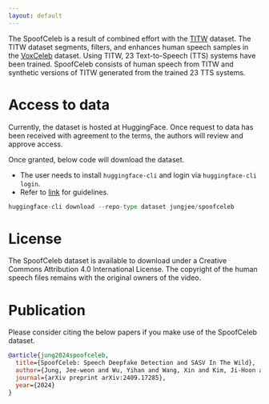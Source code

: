 ```yaml
---
layout: default
---
```

The SpoofCeleb is a result of combined effort with the [TITW](https://arxiv.org/abs/2409.08711) dataset.
The TITW dataset segments, filters, and enhances human speech samples in the [VoxCeleb](https://mm.kaist.ac.kr/datasets/voxceleb/) dataset.
Using TITW, 23 Text-to-Speech (TTS) systems have been trained.
SpoofCeleb consists of human speech from TITW and synthetic versions of TITW generated from the trained 23 TTS systems.

# Access to data
Currently, the dataset is hosted at HuggingFace.
Once request to data has been received with agreement to the terms,
the authors will review and approve access.

Once granted, below code will download the dataset.
- The user needs to install `huggingface-cli` and login via `huggingface-cli login`.
- Refer to [link](https://huggingface.co/docs/hub/repositories-getting-started) for guidelines.

```python
huggingface-cli download --repo-type dataset jungjee/spoofceleb
```

# License
The SpoofCeleb dataset is available to download under a Creative Commons Attribution 4.0 International License. The copyright of the human speech files remains with the original owners of the video.

# Publication

Please consider citing the below papers if you make use of the SpoofCeleb dataset.

```bibtex
@article{jung2024spoofceleb,
  title={SpoofCeleb: Speech Deepfake Detection and SASV In The Wild},
  author={Jung, Jee-weon and Wu, Yihan and Wang, Xin and Kim, Ji-Hoon and Maiti, Soumi and Matsunaga, Yuta and Shim, Hye-jin and Tian, Jinchuan and Evans, Nicholas and Chung, Joon Son and others},
  journal={arXiv preprint arXiv:2409.17285},
  year={2024}
}
```
